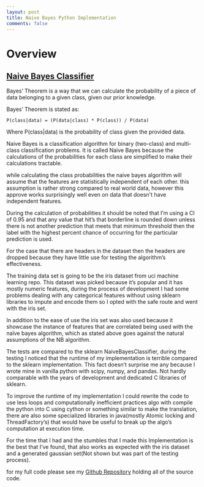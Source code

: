 ```yaml
---
layout: post
title: Naive Bayes Python Implementation
comments: false
---
```


<h1>Overview</h1>

## [Naive Bayes Classifier](https://en.wikipedia.org/wiki/Naive_Bayes_classifier)

Bayes’ Theorem is a way that we can calculate the probability of a piece of data belonging to a given class, given our prior knowledge.

Bayes’ Theorem is stated as:

    P(class|data) = (P(data|class) * P(class)) / P(data)

Where P(class|data) is the probability of class given the provided data.

Naive Bayes is a classification algorithm for binary (two-class) and multi-class classification problems.
It is called Naive Bayes because the calculations of the probabilities for each class are simplified to make their calculations tractable.

while calculating the class probabilities the naive bayes algorithm will assume that the features are statistically independent of each other. this assumption is rather strong compared to real world data, however this approve works surprisingly well even on data that doesn't have independent features.

During the calculation of probabilities it should be noted that I’m using a CI of 0.95 and that any value that hit’s that borderline is rounded down unless there is not another prediction that meets that minimum threshold then the label with the highest percent chance of occurring for the particular prediction is used.

For the case that there are headers in the dataset then the headers are dropped because they have little use for testing the algorithm’s effectiveness.

The training data set is going to be the iris dataset from uci machine learning repo. This dataset was picked because it’s popular and it has mostly numeric features, during the process of development I had some problems dealing with any categorical features without using sklearn libraries to impute and encode them so I opted with the safe route and went with the iris set.

In addition to the ease of use the iris set was also used because it showcase the instance of features that are correlated being used with the naïve bayes algorithm, which as stated above goes against the natural assumptions of the NB algorithm.

The tests are compared to the sklearn NaiveBayesClassifier, during the testing I noticed that the runtime of my implementation is terrible compared to the sklearn implementation.
This fact doesn’t surprise me any because I wrote mine in vanilla python with scipy, numpy, and pandas. Not hardly comparable with the years of development and dedicated C libraries of sklearn.

To improve the runtime of my implementation I could rewrite the code to use less loops and computationally inefficient practices algo with compile the python into C using cython or something similar to make the translation, there are also some specialized libraries in java(mostly Atomic locking and ThreadFactory’s) that would have be useful to break up the algo’s computation at execution time.

For the time that I had and the stumbles that I made this Implementation is the best that I’ve found, that also works as expected with the iris dataset and a generated gaussian set(Not shown but was part of the testing process).

for my full code please see my [Github Repository](https://github.com/Jwilson1172/NaiveBayes) holding all of the source code.
